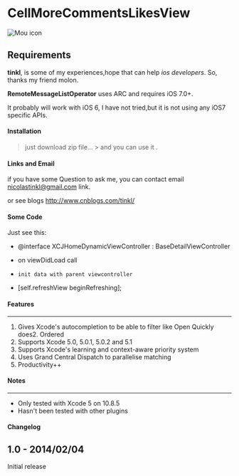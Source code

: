 # CellMoreCommentsLikesView
  
![Mou icon](http://TK.u.qiniudn.com/Ft1txuOsaWMKDg5T)

## Requirements

**tinkl**, is some of my experiences,hope that can help *ios  developers*.
So, thanks my friend <molon> molon.

**RemoteMessageListOperator** uses ARC and requires iOS 7.0+.

It probably will work with iOS 6, I have not tried,but  it is not using any iOS7 specific APIs.
 
####  Installation

> just download zip file… &gt; and you can use it .

#### Links and Email

if you have some Question to ask me, you can contact email <nicolastinkl@gmail.com> link.

or see blogs <http://www.cnblogs.com/tinkl/>

[id]: http://mouapp.com "Markdown editor on Mac OS X"



#### Some Code

Just see this:



- @interface XCJHomeDynamicViewController : BaseDetailViewController

-	on viewDidLoad call
-	  init data with parent viewcontroller
-    [self.refreshView beginRefreshing];





####  Features

------------------------------------

1. Gives Xcode's autocompletion to be able to filter like Open Quickly does2. Ordered  
3. Supports Xcode 5.0, 5.0.1, 5.0.2 and 5.1
4. Supports Xcode's learning and context-aware priority system
5. Uses Grand Central Dispatch to parallelise matching
6. Productivity++ 

#### Notes

--------

* Only tested with Xcode 5 on 10.8.5
* Hasn't been tested with other plugins 



#### Changelog



1.0 - 2014/02/04
----------

Initial release

